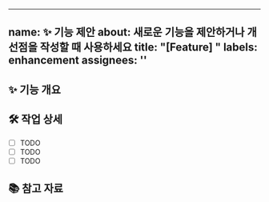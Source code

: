 
---
name: ✨ 기능 제안
about: 새로운 기능을 제안하거나 개선점을 작성할 때 사용하세요
title: "[Feature] "
labels: enhancement
assignees: ''
---

## ✨ 기능 개요 

## 🛠️ 작업 상세 
- [ ] TODO
- [ ] TODO
- [ ] TODO

## 📚 참고 자료 
